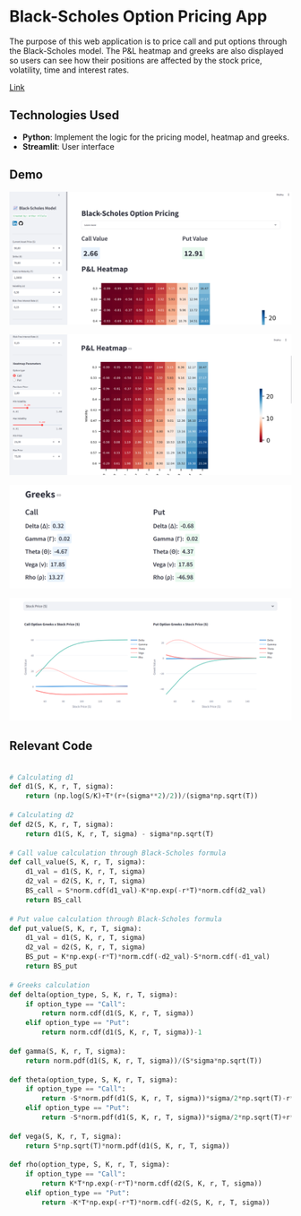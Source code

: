 # Black-Scholes Option Pricing App
The purpose of this web application is to price call and put options through the Black-Scholes model. The P&L heatmap and greeks are also displayed so users can see how their positions are affected by the stock price, volatility, time and interest rates.

[Link](https://pricingoptions.streamlit.app/)

## Technologies Used
- **Python**: Implement the logic for the pricing model, heatmap and greeks.
- **Streamlit**: User interface

## Demo
![](./images/1.png)

![](./images/2.png)

![](./images/3.png)

![](./images/4.png)

## Relevant Code

```python

# Calculating d1
def d1(S, K, r, T, sigma):
    return (np.log(S/K)+T*(r+(sigma**2)/2))/(sigma*np.sqrt(T))

# Calculating d2
def d2(S, K, r, T, sigma):
    return d1(S, K, r, T, sigma) - sigma*np.sqrt(T)

# Call value calculation through Black-Scholes formula
def call_value(S, K, r, T, sigma):
    d1_val = d1(S, K, r, T, sigma)
    d2_val = d2(S, K, r, T, sigma)
    BS_call = S*norm.cdf(d1_val)-K*np.exp(-r*T)*norm.cdf(d2_val)
    return BS_call

# Put value calculation through Black-Scholes formula
def put_value(S, K, r, T, sigma):
    d1_val = d1(S, K, r, T, sigma)
    d2_val = d2(S, K, r, T, sigma)
    BS_put = K*np.exp(-r*T)*norm.cdf(-d2_val)-S*norm.cdf(-d1_val)
    return BS_put

# Greeks calculation
def delta(option_type, S, K, r, T, sigma):
    if option_type == "Call":
        return norm.cdf(d1(S, K, r, T, sigma))
    elif option_type == "Put":
        return norm.cdf(d1(S, K, r, T, sigma))-1

def gamma(S, K, r, T, sigma):
    return norm.pdf(d1(S, K, r, T, sigma))/(S*sigma*np.sqrt(T))

def theta(option_type, S, K, r, T, sigma):
    if option_type == "Call":
        return -S*norm.pdf(d1(S, K, r, T, sigma))*sigma/2*np.sqrt(T)-r*K*np.exp(-r*T)*norm.cdf(d2(S, K, r, T, sigma))
    elif option_type == "Put":
        return -S*norm.pdf(d1(S, K, r, T, sigma))*sigma/2*np.sqrt(T)+r*K*np.exp(-r*T)*norm.cdf(-d2(S, K, r, T, sigma))

def vega(S, K, r, T, sigma):
    return S*np.sqrt(T)*norm.pdf(d1(S, K, r, T, sigma))

def rho(option_type, S, K, r, T, sigma):
    if option_type == "Call":
        return K*T*np.exp(-r*T)*norm.cdf(d2(S, K, r, T, sigma))
    elif option_type == "Put":
        return -K*T*np.exp(-r*T)*norm.cdf(-d2(S, K, r, T, sigma))

```
